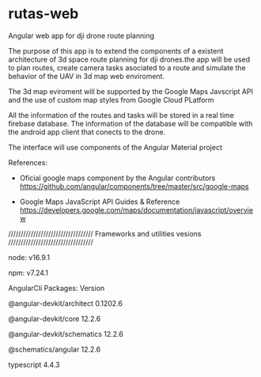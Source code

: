 # rutas-web
Angular web app for dji drone route planning 

The purpose of this app is to extend the components of a existent architecture of 3d space route planning for dji drones.the app will be used to plan routes, create camera tasks asociated to a route and simulate the behavior of the UAV in 3d map web enviroment.

The 3d map eviroment will be supported by the Google Maps Javscript API and the use of custom map styles from Google Cloud PLatform

All the information of the routes and tasks will be stored in a real time firebase database. The information of the database will be compatible with the android app client that conects to the drone.

The interface will use components of the Angular Material project

References:

- Oficial google maps component by the Angular contributors
https://github.com/angular/components/tree/master/src/google-maps

- Google Maps JavaScript API Guides & Reference
https://developers.google.com/maps/documentation/javascript/overview


//////////////////////////////////
Frameworks and utilities vesions
//////////////////////////////////

node: v16.9.1

npm: v7.24.1

AngularCli Packages:					Version

@angular-devkit/architect    0.1202.6

@angular-devkit/core         12.2.6 

@angular-devkit/schematics   12.2.6 

@schematics/angular          12.2.6 

typescript                   4.4.3


